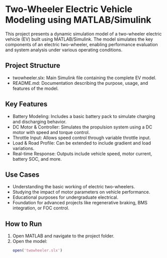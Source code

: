 # Two-Wheeler Electric Vehicle Modeling using MATLAB/Simulink

This project presents a dynamic simulation model of a two-wheeler electric vehicle (EV) built using MATLAB/Simulink. The model simulates the key components of an electric two-wheeler, enabling performance evaluation and system analysis under various operating conditions.

## Project Structure

- twowheeler.slx: Main Simulink file containing the complete EV model.
- README.md: Documentation describing the purpose, usage, and features of the model.

## Key Features

- Battery Modeling: Includes a basic battery pack to simulate charging and discharging behavior.
- DC Motor & Controller: Simulates the propulsion system using a DC motor with speed and torque control.
- Throttle Input: Allows speed control through variable throttle input.
- Load & Road Profile: Can be extended to include gradient and load variations.
- Real-time Response: Outputs include vehicle speed, motor current, battery SOC, and more.

## Use Cases

- Understanding the basic working of electric two-wheelers.
- Studying the impact of motor parameters on vehicle performance.
- Educational purposes for undergraduate electrical.
- Foundation for advanced projects like regenerative braking, BMS integration, or FOC control.

##  How to Run

1. Open MATLAB and navigate to the project folder.
2. Open the model:  
   ```matlab
   open('twowheeler.slx')
